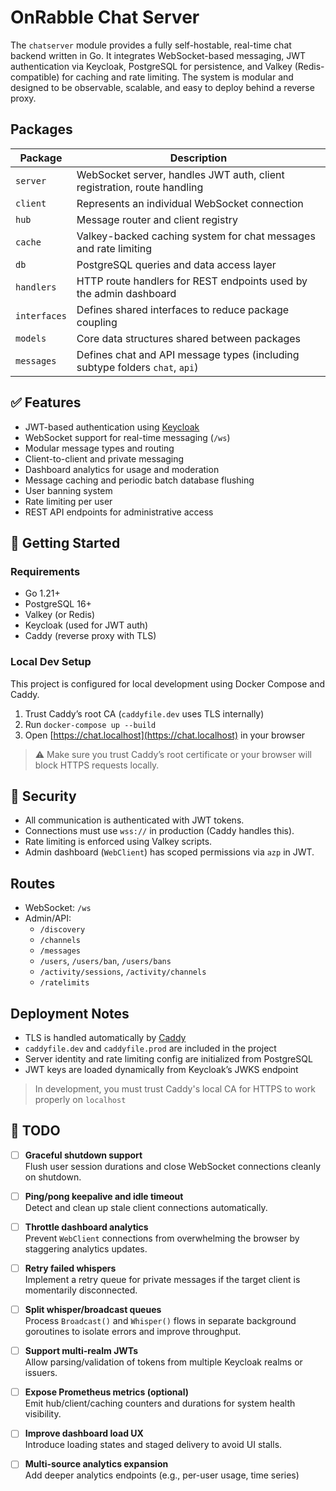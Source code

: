 # OnRabble Chat Server

The `chatserver` module provides a fully self-hostable, real-time chat backend written in Go. It integrates WebSocket-based messaging, JWT authentication via Keycloak, PostgreSQL for persistence, and Valkey (Redis-compatible) for caching and rate limiting. The system is modular and designed to be observable, scalable, and easy to deploy behind a reverse proxy.


## Packages

| Package         | Description                                                                 |
|----------------|-----------------------------------------------------------------------------|
| `server`        | WebSocket server, handles JWT auth, client registration, route handling     |
| `client`        | Represents an individual WebSocket connection                               |
| `hub`           | Message router and client registry                                          |
| `cache`         | Valkey-backed caching system for chat messages and rate limiting            |
| `db`            | PostgreSQL queries and data access layer                                    |
| `handlers`      | HTTP route handlers for REST endpoints used by the admin dashboard          |
| `interfaces`    | Defines shared interfaces to reduce package coupling                        |
| `models`        | Core data structures shared between packages                                |
| `messages`      | Defines chat and API message types (including subtype folders `chat`, `api`) |


## ✅ Features

- JWT-based authentication using [Keycloak](https://www.keycloak.org/)
- WebSocket support for real-time messaging (`/ws`)
- Modular message types and routing
- Client-to-client and private messaging
- Dashboard analytics for usage and moderation
- Message caching and periodic batch database flushing
- User banning system
- Rate limiting per user
- REST API endpoints for administrative access


## 🚀 Getting Started

### Requirements

- Go 1.21+
- PostgreSQL 16+
- Valkey (or Redis)
- Keycloak (used for JWT auth)
- Caddy (reverse proxy with TLS)


### Local Dev Setup

This project is configured for local development using Docker Compose and Caddy.

1. Trust Caddy’s root CA (`caddyfile.dev` uses TLS internally)
2. Run `docker-compose up --build`
3. Open [https://chat.localhost](https://chat.localhost) in your browser

> ⚠️ Make sure you trust Caddy’s root certificate or your browser will block HTTPS requests locally.


## 🔐 Security

- All communication is authenticated with JWT tokens.
- Connections must use `wss://` in production (Caddy handles this).
- Rate limiting is enforced using Valkey scripts.
- Admin dashboard (`WebClient`) has scoped permissions via `azp` in JWT.


## Routes

- WebSocket: `/ws`
- Admin/API:
  - `/discovery`
  - `/channels`
  - `/messages`
  - `/users`, `/users/ban`, `/users/bans`
  - `/activity/sessions`, `/activity/channels`
  - `/ratelimits`


## Deployment Notes

- TLS is handled automatically by [Caddy](https://caddyserver.com)
- `caddyfile.dev` and `caddyfile.prod` are included in the project
- Server identity and rate limiting config are initialized from PostgreSQL
- JWT keys are loaded dynamically from Keycloak’s JWKS endpoint

> In development, you must trust Caddy's local CA for HTTPS to work properly on `localhost`


## 📝 TODO

- [ ] **Graceful shutdown support**  
      Flush user session durations and close WebSocket connections cleanly on shutdown.

- [ ] **Ping/pong keepalive and idle timeout**  
      Detect and clean up stale client connections automatically.

- [ ] **Throttle dashboard analytics**  
      Prevent `WebClient` connections from overwhelming the browser by staggering analytics updates.

- [ ] **Retry failed whispers**  
      Implement a retry queue for private messages if the target client is momentarily disconnected.

- [ ] **Split whisper/broadcast queues**  
      Process `Broadcast()` and `Whisper()` flows in separate background goroutines to isolate errors and improve throughput.

- [ ] **Support multi-realm JWTs**  
      Allow parsing/validation of tokens from multiple Keycloak realms or issuers.

- [ ] **Expose Prometheus metrics (optional)**  
      Emit hub/client/caching counters and durations for system health visibility.

- [ ] **Improve dashboard load UX**  
      Introduce loading states and staged delivery to avoid UI stalls.

- [ ] **Multi-source analytics expansion**  
      Add deeper analytics endpoints (e.g., per-user usage, time series)
